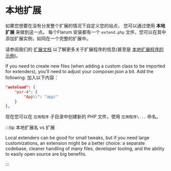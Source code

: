 # 本地扩展

如果您想要在没有分发整个扩展的情况下自定义您的站点， 您可以通过使用 **本地扩展** 来做到这一点。 每个Flarum 安装都有一个 `extend.php` 文件，您可以在其中添加扩展实例，如同在一个完整的扩展中。

请参阅我们的 [扩展文档](extend/start.md) 以了解更多关于扩展程序的信息(甚至是 [本地扩展程序的示例](extend/start.md#hello-world))。

If you need to create new files (when adding a custom class to be imported for extenders), you'll need to adjust your composer.json a bit. Add the following: 加入以下内容：

```json
"autoload": {
    "psr-4": {
        "App\\": "app/"
    }
},
```

现在您可以在 `应用程序` 子目录中创建新的 PHP 文件，使用 `应用程序\...` 命名。

:::tip 本地扩展名 vs 扩展

Local extenders can be good for small tweaks, but if you need large customizations, an extension might be a better choice: a separate codebase, cleaner handling of many files, developer tooling, and the ability to easily open source are big benefits.

:::
